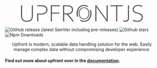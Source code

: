<p align="center">
  <img alt="UpfrontJs logo" width="400" src="https://raw.githubusercontent.com/upfrontjs/design/main/upfrontjs.png">
</p>

![GitHub release (latest SemVer including pre-releases)](https://img.shields.io/github/v/release/upfrontjs/framework?color=%233ac200&include_prereleases&label=latest%20version&sort=semver&style=flat-square)
![Github stars](https://img.shields.io/github/stars/upfrontjs/framework?color=blue&label=github%20stars&style=flat-square)
![Npm Downloads](https://img.shields.io/npm/dm/@upfrontjs/framework?label=npm%20downloads&style=flat-square&color=blue)

<p align="center">
  Upfront is modern, scalable data handling solution for the web. Easily manage complex data without compromising developer experience.
</p>

#### Find out more about upfront over in the [documentation](https://www.upfrontjs.com/).

